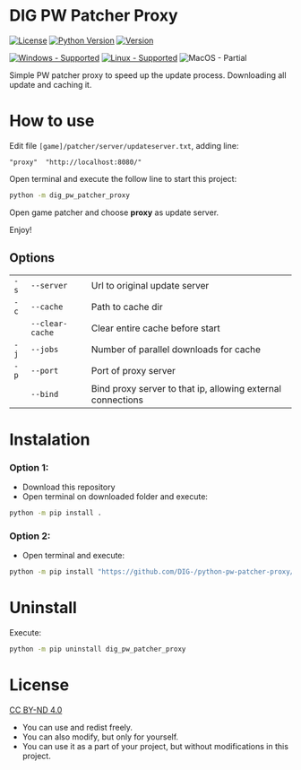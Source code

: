 DIG PW Patcher Proxy
====================
[![License](https://img.shields.io/badge/license-CC_BY--ND_4.0-blue
)](https://creativecommons.org/licenses/by-nd/4.0/)
[![Python Version](https://img.shields.io/badge/python-3.8_%7C_3.9_%7C_3.10_%7C_3.11_%7C_3.12-blue)](https://github.com/DIG-/python-pw-patcher-proxy/)
[![Version](https://img.shields.io/badge/version-v0.2.0-blue)](https://github.com/DIG-/python-pw-patcher-proxy/)

[![Windows - Supported](https://img.shields.io/badge/windows-supported-success?logo=windows&logoColor=dddddd)](#)
[![Linux - Supported](https://img.shields.io/badge/linux-supported-success?logo=linux&logoColor=dddddd)](#)
![MacOS - Partial](https://img.shields.io/badge/macos-partial-orange?logo=apple&logoColor=dddddd)

Simple PW patcher proxy to speed up the update process. Downloading all update and caching it.

How to use
==========
Edit file `[game]/patcher/server/updateserver.txt`, adding line:
```
"proxy"  "http://localhost:8080/"
```

Open terminal and execute the follow line to start this project:
```sh
python -m dig_pw_patcher_proxy
```

Open game patcher and choose **proxy** as update server.

Enjoy!

Options
-------
||||
|-|-|-|
| `-s` | `--server`      | Url to original update server                               |
| `-c` | `--cache`       | Path to cache dir                                           |
|      | `--clear-cache` | Clear entire cache before start                             |
| `-j` | `--jobs`        | Number of parallel downloads for cache                      |
| `-p` | `--port`        | Port of proxy server                                        |
|      | `--bind`        | Bind proxy server to that ip, allowing external connections |

Instalation
===========
### Option 1:
- Download this repository
- Open terminal on downloaded folder and execute:
```sh
python -m pip install .
```

### Option 2:
- Open terminal and execute:
```sh
python -m pip install "https://github.com/DIG-/python-pw-patcher-proxy/releases/download/0.2.0/dig_pw_patcher_proxy-0.2.0-py3-none-any.whl"
```

Uninstall
=========
Execute:
```sh
python -m pip uninstall dig_pw_patcher_proxy
```

License
=======
[CC BY-ND 4.0](https://creativecommons.org/licenses/by-nd/4.0/)

- You can use and redist freely.
- You can also modify, but only for yourself.
- You can use it as a part of your project, but without modifications in this project.